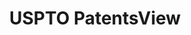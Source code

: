 ---
layout: default
bigquery: https://console.cloud.google.com/bigquery?p=patents-public-data&d=patentsview&page=dataset
citation: Attribution should be given to PatentsView for use, distribution, or derivative
  works.
code: https://github.com/CSSIP-AIR/PatentsView-Code-Snippets/
contributors: USPTO
cost: None
description: 'PatentsView includes US patent data including raw data (summaries, applications,
  pregrant applications), disambugations of inventors and assignees, and inventor
  gender estimates.  Also foreign priority data, # of figures and sheets, and government
  interest statements.'
documentation: https://patentsview.org/query/builder-faqs
last_edit: Mon, 04 Apr 2022 19:02:57 GMT
location: https://patentsview.org/
maintained_by: USPTO
record_creation_timestamp: 12/2/2020 17:20:46
schema_fields: '[''term_grant'', ''city'', ''disamb_inventor_id_20170808'', ''action_date'',
  ''abstract'', ''attribution_status'', ''application_id'', ''lawyer_id'', ''number'',
  ''name_last'', ''uuid'', ''inventor_id'', ''name'', ''dependent'', ''rel_id'', ''disclaimer_date'',
  ''title'', ''state'', ''disamb_inventor_id_20171003'', ''doc_type'', ''latin_name'',
  ''disamb_inventor_id_20190312'', ''level_three'', ''doctype'', ''rawassignee_id'',
  ''f102_date'', ''status'', ''field_id'', ''disamb_assignee_id_20200929'', ''fname'',
  ''longitude'', ''latlong'', ''disamb_assignee_id_20190312'', ''type'', ''disamb_inventor_id_20200331'',
  ''citation_id'', ''text'', ''category'', ''disamb_inventor_id_20171226'', ''disamb_inventor_id_20180528'',
  ''filename'', ''f371_date'', ''sector_title'', ''withdrawn'', ''group'', ''classification_status'',
  ''classification_data_source'', ''num_claims'', ''disamb_inventor_id_20200630'',
  ''reldocno'', ''category_id'', ''organization_id'', ''subclass'', ''subgroup_id'',
  ''assignee_id'', ''disamb_inventor_id_20181127'', ''num_sheets'', ''term_extension'',
  ''mainclass_id'', ''subsection_id'', ''lname'', ''role'', ''disamb_assignee_id_20191231'',
  ''relkind'', ''name_first'', ''variety'', ''field_title'', ''organization'', ''male'',
  ''disamb_inventor_id_20200929'', ''subclass_id'', ''series_code'', ''country'',
  ''main_group'', ''applicant_type'', ''disamb_assignee_id_20191008'', ''disamb_inventor_id_20201229'',
  ''disamb_inventor_id_20191231'', ''_371_date'', ''deceased'', ''term_disclaimer'',
  ''patent_id'', ''disamb_inventor_id_20170307'', ''rawlocation_id'', ''group_id'',
  ''county_fips'', ''lapse_of_patent'', ''disamb_assignee_id_20190820'', ''ipc_class'',
  ''sequence'', ''location_id'', ''rule_47'', ''ipc_version_indicator'', ''id'', ''publication_number'',
  ''disamb_assignee_id_20181127'', ''section_id'', ''date'', ''exemplary'', ''level_one'',
  ''disamb_inventor_id_20191008'', ''_102_date'', ''state_fips'', ''county'', ''symbol_position'',
  ''designation'', ''disamb_assignee_id_20200630'', ''subcategory_id'', ''latitude'',
  ''classification_value'', ''length'', ''contract_award_number'', ''rawinventor_id'',
  ''male_flag'', ''classification_level'', ''kind'', ''country_transformed'', ''section'',
  ''num'', ''subgroup'', ''disamb_assignee_id_20200331'', ''gi_statement'', ''disamb_inventor_id_20190820'',
  ''num_figures'', ''level_two'']'
shortname: patentsview
tags:
- disambiguation
- United States
- gender
terms_of_use: Creative Commons Attribution 4.0 International License.
timeframe: 1963-1999
title: USPTO PatentsView
uuid: cf1780b1-e265-4e49-8d1d-83b9cfe0fd9a
---